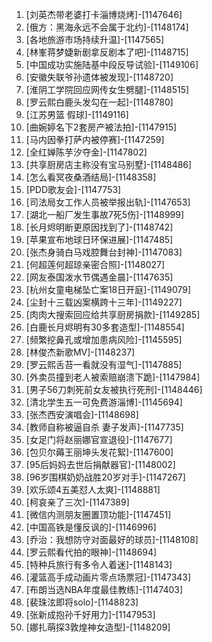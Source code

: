 
1. [刘英杰带老婆打卡淄博烧烤]-[1147646]
1. [俄方：黑海永远不会属于北约]-[1148174]
1. [各地旅游市场持续升温]-[1147565]
1. [林峯蒋梦婕新剧拿反剧本了吧]-[1148715]
1. [中国成功实施陆基中段反导试验]-[1149106]
1. [安徽失联爷孙遗体被发现]-[1148720]
1. [淮阴工学院回应网传女生劈腿]-[1148515]
1. [罗云熙白鹿头发勾在一起]-[1148780]
1. [江苏男篮 假球]-[1149116]
1. [曲婉婷名下2套房产被法拍]-[1147915]
1. [马内因拳打萨内被停赛]-[1147259]
1. [全红婵陈芋汐夺金]-[1147802]
1. [共享厨房店主称没有宝马别墅]-[1148486]
1. [怎么看冥夜桑酒结局]-[1148358]
1. [PDD歌友会]-[1147753]
1. [司法局女工作人员被举报出轨]-[1147653]
1. [湖北一船厂发生事故7死5伤]-[1148999]
1. [长月烬明断更原因找到了]-[1148742]
1. [苹果宣布地球日环保进展]-[1147485]
1. [张杰身骑白马戏腔舞台封神]-[1147083]
1. [何超莲何超琼亲密合照]-[1148027]
1. [网友泰国泼水节偶遇金晨]-[1147635]
1. [杭州女童电梯坠亡案18日开庭]-[1149079]
1. [尘封十三载凶案横跨十三年]-[1149227]
1. [肉肉大搜索回应给共享厨房捐款]-[1149285]
1. [白鹿长月烬明有30多套造型]-[1148554]
1. [频繁挖鼻孔或增加患病风险]-[1145595]
1. [林俊杰新歌MV]-[1148237]
1. [罗云熙舌苔一看就没有湿气]-[1147885]
1. [外卖员撞到老人被索赔崩溃下跪]-[1147984]
1. [男子56刀刺死前女友被执行死刑]-[1148446]
1. [清北学生五一可免费游淄博]-[1145694]
1. [张杰西安演唱会]-[1148698]
1. [教师自称被逼自杀 妻子发声]-[1147735]
1. [女足门将赵丽娜官宣退役]-[1147677]
1. [包贝尔薅王丽坤头发花絮]-[1147600]
1. [95后妈妈去世后捐献器官]-[1148002]
1. [96岁围棋奶奶战胜20岁对手]-[1147267]
1. [欢乐颂4五美怼人太爽]-[1148881]
1. [柯哀亲了三次]-[1147389]
1. [微信内测朋友圈置顶功能]-[1147451]
1. [中国高铁是懂反讽的]-[1146996]
1. [乔治：我想防守对面最好的球员]-[1148108]
1. [罗云熙看代拍的眼神]-[1148694]
1. [特种兵旅行有多令人着迷]-[1148143]
1. [灌篮高手成动画片零点场票冠]-[1147343]
1. [布朗当选NBA年度最佳教练]-[1147403]
1. [裴珠泫即将solo]-[1148823]
1. [张新成抱孙千好用力]-[1147953]
1. [娜扎萌探3敦煌神女造型]-[1148209]